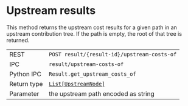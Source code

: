 # Upstream results

This method returns the upstream cost results for a given path in an upstream contribution tree. If the path is empty, the root of that tree is returned.

|             |                                                                                           |
|-------------|-------------------------------------------------------------------------------------------|
| REST        | `POST result/{result-id}/upstream-costs-of`                                               |
| IPC         | `result/upstream-costs-of`                                                                |
| Python IPC  | `Result.get_upstream_costs_of`                                                            |
| Return type | [`List[UpstreamNode]`](http://greendelta.github.io/olca-schema/classes/UpstreamNode.html) |
| Parameter   | the upstream path encoded as string                                                       |
